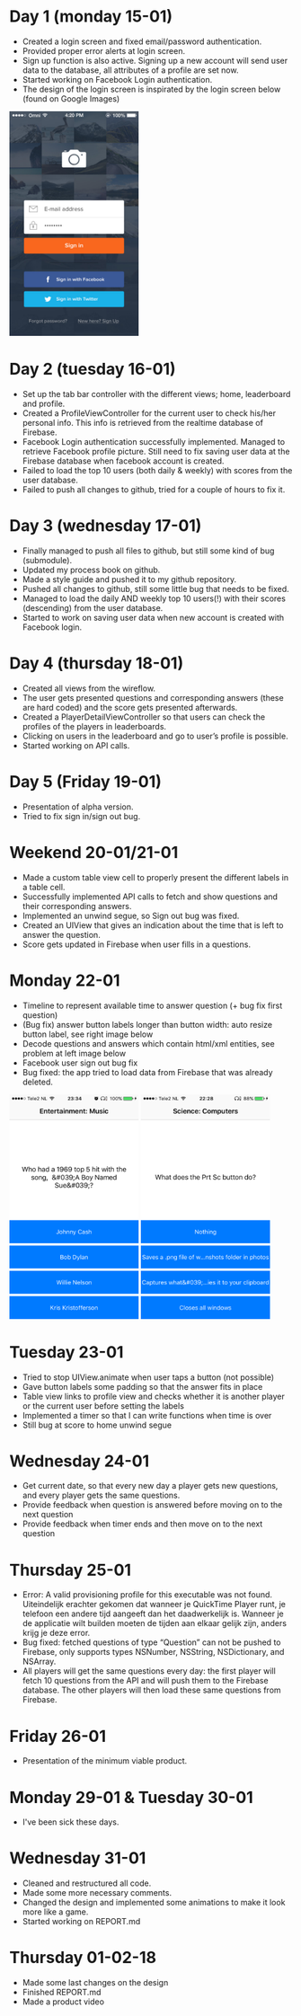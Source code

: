 # Day 1 (monday 15-01)
* Created a login screen and fixed email/password authentication. 
* Provided proper error alerts at login screen.
* Sign up function is also active. Signing up a new account will send user data to the database, all attributes of a profile are set now.
* Started working on Facebook Login authentication.
* The design of the login screen is inspirated by the login screen below (found on Google Images)

<img src="doc/processbook_image1.jpg" alt="login screen inspiration" width="230" height="400">

# Day 2 (tuesday 16-01)
* Set up the tab bar controller with the different views; home, leaderboard and profile.
* Created a ProfileViewController for the current user to check his/her personal info. This info is retrieved from the realtime database of Firebase.
* Facebook Login authentication successfully implemented. Managed to retrieve Facebook profile picture. Still need to fix saving user data at the Firebase database when facebook account is created.
* Failed to load the top 10 users (both daily & weekly) with scores from the user database.
* Failed to push all changes to github, tried for a couple of hours to fix it.

# Day 3 (wednesday 17-01)
* Finally managed to push all files to github, but still some kind of bug (submodule).
* Updated my process book on github.
* Made a style guide and pushed it to my github repository.
* Pushed all changes to github, still some little bug that needs to be fixed.
* Managed to load the daily AND weekly top 10 users(!) with their scores (descending) from the user database.
* Started to work on saving user data when new account is created with Facebook login.

# Day 4 (thursday 18-01)
* Created all views from the wireflow. 
* The user gets presented questions and corresponding answers (these are hard coded) and the score gets presented afterwards.
* Created a PlayerDetailViewController so that users can check the profiles of the players in leaderboards.
* Clicking on users in the leaderboard and go to user’s profile is possible.
* Started working on API calls.

# Day 5 (Friday 19-01)
* Presentation of alpha version.
* Tried to fix sign in/sign out bug.

# Weekend 20-01/21-01
* Made a custom table view cell to properly present the different labels in a table cell.
* Successfully implemented API calls to fetch and show questions and their corresponding answers.
* Implemented an unwind segue, so Sign out bug was fixed.
* Created an UIView that gives an indication about the time that is left to answer the question.
* Score gets updated in Firebase when user fills in a questions.

# Monday 22-01
* Timeline to represent available time to answer question (+ bug fix first question)
* (Bug fix) answer button labels longer than button width: auto resize button label, see right image below
* Decode questions and answers which contain html/xml entities, see problem at left image below
* Facebook user sign out bug fix
* Bug fixed: the app tried to load data from Firebase that was already deleted.

<img src="doc/processbook_image2.jpg" alt="" width="230" height="400">   <img src="doc/processbook_image3.jpg" alt="" width="230" height="400">

# Tuesday 23-01
* Tried to stop UIView.animate when user taps a button (not possible)
* Gave button labels some padding so that the answer fits in place
* Table view links to profile view and checks whether it is another player or the current user before setting the labels
* Implemented a timer so that I can write functions when time is over
* Still bug at score to home unwind segue 

# Wednesday 24-01
* Get current date, so that every new day a player gets new questions, and every player gets the same questions.
* Provide feedback when question is answered before moving on to the next question
* Provide feedback when timer ends and then move on to the next question

# Thursday 25-01
* Error: A valid provisioning profile for this executable was not found. Uiteindelijk erachter gekomen dat wanneer je QuickTime Player runt, je telefoon een andere tijd aangeeft dan het daadwerkelijk is. Wanneer je de applicatie wilt builden moeten de tijden aan elkaar gelijk zijn, anders krijg je deze error.
* Bug fixed: fetched questions of type “Question” can not be pushed to Firebase, only supports types NSNumber, NSString, NSDictionary, and NSArray.
* All players will get the same questions every day: the first player will fetch 10 questions from the API and will push them to the Firebase database. The other players will then load these same questions from Firebase.

# Friday 26-01
* Presentation of the minimum viable product.

# Monday 29-01 & Tuesday 30-01
* I've been sick these days.

# Wednesday 31-01
* Cleaned and restructured all code.
* Made some more necessary comments.
* Changed the design and implemented some animations to make it look more like a game.
* Started working on REPORT.md

# Thursday 01-02-18
* Made some last changes on the design
* Finished REPORT.md
* Made a product video
